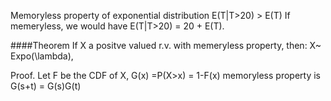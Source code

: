 Memoryless property of exponential distribution 
E(T|T>20) > E(T) 
If memeryless, we would have E(T|T>20)  = 20 + E(T). 

####Theorem If X a positve valued r.v. with memeryless property, then:
X~ Expo(\lambda), 

Proof.
Let F be the CDF of X, G(x) =P(X>x) = 1-F(x) 
memoryless property is G(s+t) = G(s)G(t) 
